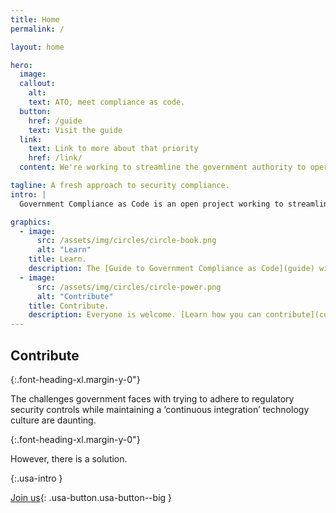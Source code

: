 ```yaml
---
title: Home
permalink: /

layout: home

hero:
  image: 
  callout:
    alt: 
    text: ATO, meet compliance as code.
  button:
    href: /guide
    text: Visit the guide
  link:
    text: Link to more about that priority
    href: /link/
  content: We're working to streamline the government authority to operate process.

tagline: A fresh approach to security compliance.
intro: |
  Government Compliance as Code is an open project working to streamline the government authority to operate process through compliance as code. [Learn more.](about)

graphics:
  - image:
      src: /assets/img/circles/circle-book.png
      alt: "Learn"
    title: Learn.
    description: The [Guide to Government Compliance as Code](guide) will help you understand the challenges, solutions and what role you play in streamlining the ATO process.
  - image:
      src: /assets/img/circles/circle-power.png
      alt: "Contribute"
    title: Contribute.
    description: Everyone is welcome. [Learn how you can contribute](contribute) to Government Compliance as Code.
---
```


## Contribute

{:.font-heading-xl.margin-y-0"}

The challenges government faces with trying to adhere to regulatory security controls while maintaining a ‘continuous integration’ technology culture are daunting.

{:.font-heading-xl.margin-y-0"}

However, there is a solution.

{:.usa-intro }

[Join us](contribute){: .usa-button.usa-button--big }
